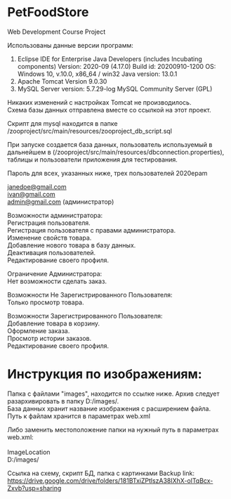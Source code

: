 # PetFoodStore
Web Development Course Project  

Использованы данные версии программ:
1) Eclipse IDE for Enterprise Java Developers (includes Incubating components)
	Version: 2020-09 (4.17.0)
	Build id: 20200910-1200
	OS: Windows 10, v.10.0, x86_64 / win32
	Java version: 13.0.1  
 2)  Apache Tomcat Version 9.0.30  
 3)  MySQL Server version: 5.7.29-log MySQL Community Server (GPL)  

Никаких изменений с настройках Tomcat не производилось.  
Схема базы данных отправлена вместе со ссылкой на этот проект.  

Скрипт для mysql находится в папке   
/zooproject/src/main/resources/zooproject_db_script.sql  

При запуске создается база данных, пользователь используемый в дальнейшем в
(/zooproject/src/main/resources/dbconnection.properties), таблицы и пользователи приложения для тестирования.  

Пароль для всех, указанных ниже, трех пользователей 2020epam  

janedoe@gmail.com  
ivan@gmail.com  
admin@gmail.com (администратор)  

Возможности администратора:  
Регистрация пользователя.  
Регистрация пользователя с правами администратора.  
Изменение свойств товара.  
Добавление нового товара в базу данных.  
Деактивация пользователей.  
Редактирование своего профиля.  

Ограничение Администратора:  
Нет возможности сделать заказ.  

Возможности Не Зарегистрированного Пользователя:  
Только просмотр товара.  

Возможности Зарегистрированного Пользователя:  
Добавление товара в корзину.  
Оформление заказа.  
Просмотр истории заказов.  
Редактирование своего профиля.  

# Инструкция по изображениям:  
Папка с файлами "images", находится по ссылке ниже. Архив следует разархивировать в папку D:/images/.  
База данных хранит название изображения с расширением файла.  
Путь к файлам хранится в параметрах web.xml  

Либо заменить местоположение папки на нужный путь в параметрах web.xml:  
<context-param>  
    <param-name>ImageLocation</param-name>  
    <param-value>D:/images/</param-value>  
</context-param>  


Ссылка на схему, скрипт БД, папка с картинками Backup link:  
https://drive.google.com/drive/folders/181BTxiZPtlszA38IXhX-olTqBcx-Zxvb?usp=sharing  
